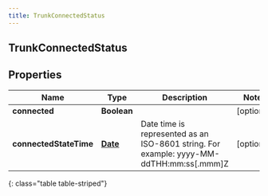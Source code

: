 ```yaml
---
title: TrunkConnectedStatus
---
```


## TrunkConnectedStatus

## Properties

| Name                   | Type                                     | Description                                                                             | Notes      |
| ---------------------- | ---------------------------------------- | --------------------------------------------------------------------------------------- | ---------- |
| **connected**          | <!----><!---->**Boolean**<!---->         |                                                                                         | [optional] |
| **connectedStateTime** | <!----><!---->[**Date**](Date.md)<!----> | Date time is represented as an ISO-8601 string. For example: yyyy-MM-ddTHH:mm:ss[.mmm]Z | [optional] |

{: class="table table-striped"}
